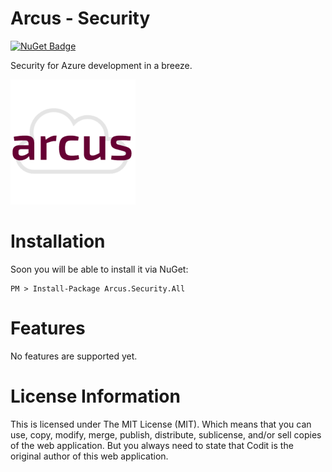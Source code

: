 # Arcus - Security
[![NuGet Badge](https://buildstats.info/nuget/Arcus.Security.All?includePreReleases=true)](https://www.nuget.org/packages/Arcus.Security.All/)

Security for Azure development in a breeze.

![Arcus](https://raw.githubusercontent.com/arcus-azure/arcus/master/media/arcus.png)

# Installation
Soon you will be able to install it via NuGet:

```shell
PM > Install-Package Arcus.Security.All
```

# Features

No features are supported yet.

# License Information
This is licensed under The MIT License (MIT). Which means that you can use, copy, modify, merge, publish, distribute, sublicense, and/or sell copies of the web application. But you always need to state that Codit is the original author of this web application.
